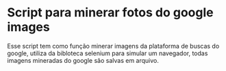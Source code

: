 # Script para minerar fotos do google images

Esse script tem como função minerar imagens da plataforma de buscas do google, utiliza da bibloteca selenium para simular um navegador, todas imagens mineradas do google são salvas em arquivo.
